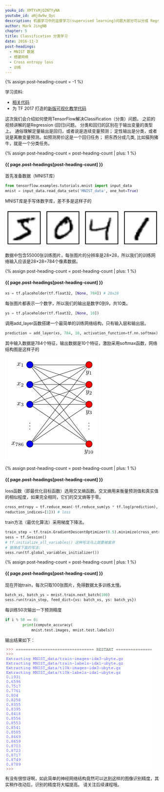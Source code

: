 ```yaml
---
youku_id: XMTYxMjQ2NTYyNA
youtube_id: aNjdw9w_Qyc
description: 机器学习中的监督学习(supervised learning)问题大部分可以分成 Regression (回归)和 Classification(分类) 这两种. Tensorflow 也可以做到这个. 回归是说我要预测的值是一个连续的值,比如房价,汽车的速度,飞机的高度等等.而分类是指我要把东西分成几类,比如猫狗猪牛等等. 我们之前的教程都是在用 regression 来教学的,这一次就介绍了如何用 Tensorflow 做 classification.
author: Mark JingNB
chapter: 5
title: Classification 分类学习
date: 2016-11-3
post-headings:
  - MNIST 数据
  - 搭建网络
  - Cross entropy loss
  - 训练
---
```

{% assign post-heading-count = -1 %}

学习资料:
  * [相关代码](https://github.com/MorvanZhou/tutorials/tree/master/tensorflowTUT/tf16_classification)
  * 为 TF 2017 打造的[新版可视化教学代码](https://github.com/MorvanZhou/Tensorflow-Tutorial)

这次我们会介绍如何使用TensorFlow解决Classification（分类）问题。
之前的视频讲解的是Regression (回归)问题。
分类和回归的区别在于输出变量的类型上。
通俗理解定量输出是回归，或者说是连续变量预测；
定性输出是分类，或者说是离散变量预测。如预测房价这是一个回归任务；
把东西分成几类, 比如猫狗猪牛，就是一个分类任务。 

{% assign post-heading-count = post-heading-count | plus: 1 %}
<h4 class="tut-h4-pad" id="{{ page.post-headings[post-heading-count] }}">{{ page.post-headings[post-heading-count] }}</h4>


首先准备数据（MNIST库）

```python
from tensorflow.examples.tutorials.mnist import input_data
mnist = input_data.read_data_sets('MNIST_data', one_hot=True)
```

MNIST库是手写体数字库，差不多是这样子的

<img class="course-image" src="/static/results/tensorflow/5_01_1.png" alt="{{ page.title }}{% increment image-count %}">

数据中包含55000张训练图片，每张图片的分辨率是28×28，所以我们的训练网络输入应该是28×28=784个像素数据。

{% assign post-heading-count = post-heading-count | plus: 1 %}
<h4 class="tut-h4-pad" id="{{ page.post-headings[post-heading-count] }}">{{ page.post-headings[post-heading-count] }}</h4>


```python
xs = tf.placeholder(tf.float32, [None, 784]) # 28x28
```

每张图片都表示一个数字，所以我们的输出是数字0到9，共10类。

```python
ys = tf.placeholder(tf.float32, [None, 10])
```

调用add_layer函数搭建一个最简单的训练网络结构，只有输入层和输出层。

```python
prediction = add_layer(xs, 784, 10, activation_function=tf.nn.softmax)
```

其中输入数据是784个特征，输出数据是10个特征，激励采用softmax函数，网络结构图是这样子的

<img class="course-image" src="/static/results/tensorflow/5_01_2.png" alt="{{ page.title }}{% increment image-count %}">

{% assign post-heading-count = post-heading-count | plus: 1 %}
<h4 class="tut-h4-pad" id="{{ page.post-headings[post-heading-count] }}">{{ page.post-headings[post-heading-count] }}</h4>


loss函数（即最优化目标函数）选用交叉熵函数。交叉熵用来衡量预测值和真实值的相似程度，如果完全相同，它们的交叉熵等于零。

```python
cross_entropy = tf.reduce_mean(-tf.reduce_sum(ys * tf.log(prediction),
reduction_indices=[1])) # loss
```
train方法（最优化算法）采用梯度下降法。

```python
train_step = tf.train.GradientDescentOptimizer(0.5).minimize(cross_entropy)
sess = tf.Session()
# tf.initialize_all_variables() 这种写法马上就要被废弃
# 替换成下面的写法:
sess.run(tf.global_variables_initializer())
```

{% assign post-heading-count = post-heading-count | plus: 1 %}
<h4 class="tut-h4-pad" id="{{ page.post-headings[post-heading-count] }}">{{ page.post-headings[post-heading-count] }}</h4>

现在开始train，每次只取100张图片，免得数据太多训练太慢。

```python
batch_xs, batch_ys = mnist.train.next_batch(100)
sess.run(train_step, feed_dict={xs: batch_xs, ys: batch_ys})
```

每训练50次输出一下预测精度

```python
if i % 50 == 0:
        print(compute_accuracy(
            mnist.test.images, mnist.test.labels))
```

输出结果如下：

<img class="course-image" src="/static/results/tensorflow/5_01_3.png" alt="{{ page.title }}{% increment image-count %}">

有没有很惊讶啊，如此简单的神经网络结构竟然可以达到这样的图像识别精度，其实稍作改动后，识别的精度将大幅提高。
请关注后续课程哦。

